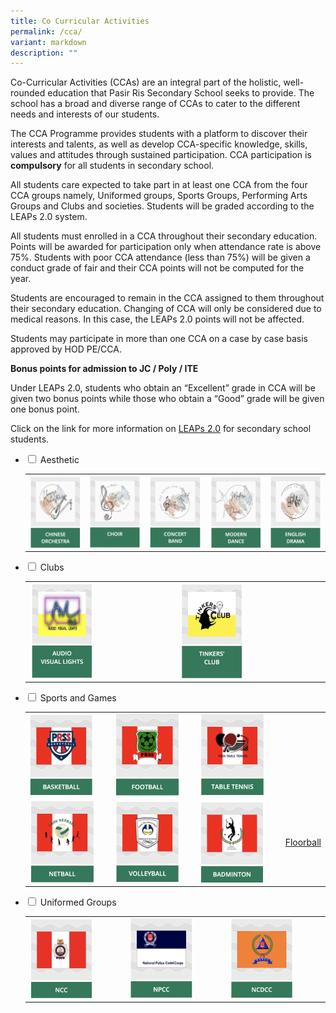 ```yaml
---
title: Co Curricular Activities
permalink: /cca/
variant: markdown
description: ""
---
```

Co-Curricular Activities (CCAs) are an integral part of the holistic, well-rounded education that Pasir Ris Secondary School seeks to provide. The school has a broad and diverse range of CCAs to cater to the different needs and interests of our students.

The CCA Programme provides students with a platform to discover their interests and talents, as well as develop CCA-specific knowledge, skills, values and attitudes through sustained participation. CCA participation is **compulsory** for all students in secondary school. 

All students care expected to take part in at least one CCA from the four CCA groups namely, Uniformed groups, Sports Groups, Performing Arts Groups and Clubs and societies. Students will be graded according to the LEAPs 2.0 system.

All students must enrolled in a CCA throughout their secondary education. Points will be awarded for participation only when attendance rate is above 75%. Students with poor CCA attendance (less than 75%) will be given a conduct grade of fair and their CCA points will not be computed for the year.
 
Students are encouraged to remain in the CCA assigned to them throughout their secondary education. Changing of CCA will only be considered due to medical reasons. In this case, the LEAPs 2.0 points will not be affected.

Students may participate in more than one CCA on a case by case basis approved by HOD PE/CCA.

**Bonus points for admission to JC / Poly / ITE**

Under LEAPs 2.0, students who obtain an “Excellent” grade in CCA will be given two bonus points while those who obtain a “Good” grade will be given one bonus point.

Click on the link for more information on&nbsp;[LEAPs 2.0](https://www.moe.gov.sg/education-in-sg/our-programmes/cca/leaps2-0) for secondary school students.

<ul class="jekyllcodex_accordion">
  
<li><input type="checkbox" id="accordion1">  
<label for="accordion1">Aesthetic</label><div>  
<p>
</p><p></p><table><tbody><tr><td>
<a href="/cca/Aesthetic/Chinese-Orchestra/"><img src="/images/ChineseOrchestra.png" style="width:100%;float:left"></a></td>
	<td><a href="/cca/Aesthetic/Choir/"><img src="/images/Choir.png" style="width:100%;float:left"></a></td>		 
<td><a href="/cca/Aesthetic/Concert-Band/"><img src="/images/ConcertBand.png" style="width:100%;float:left"></a></td>		 
<td><a href="/cca/Aesthetic/Modern-Dance/"><img src="/images/ModernDance.png" style="width:100%;float:left"></a></td>		 
<td><a href="/cca/Aesthetic/English-Drama/"><img src="/images/EnglishDrama.png" style="width:100%;float:left"></a></td>
</tr></tbody></table><p></p></div></li>  	

<li><input type="checkbox" id="accordion2">  
<label for="accordion2">Clubs</label><div>  
<p>
	</p><p></p><p>
	</p><table>
<tbody><tr><td>
	<a href="/cca/Club/Tinkers-Club/"><img src="/images/audio.png" style="width:45%;float:left"></a></td>
<td><a href="/cca/Club/Audio-Visual-Lights/"><img src="/images/tinkersclub.png" style="width:45%;float:left"></a></td>
</tr></tbody></table></div></li>
	
<li><input type="checkbox" id="accordion3">  
<label for="accordion3">Sports and Games</label><div>  
<p><table><tbody><tr>
<td><a href="/cca/Sports-and-Games/Basketball/"><img src="/images/basket.png" style="width:85%;float:left"></a></td>
<td><a href="/cca/Sports-and-Games/Football"><img src="/images/football.png" style="width:85%;float:left"></a></td>
<td><a href="/cca/Sports-and-Games/Table-Tennis/"><img src="/images/tabletennis.png" style="width:85%;float:left"></a></td></tr><tr>
<td><a href="/cca/Sports-and-Games/Netball/"><img src="/images/netball.png" style="width:85%;float:left"></a></td>
<td><a href="/cca/Sports-and-Games/Volleyball/"><img src="/images/volleyb.png" style="width:85%;float:left"></a></td>
<td><a href="/cca/Sports-and-Games/Badminton/"><img src="/images/badminton.png" style="width:85%;float:left"></a></td><td><a href="/cca/sports-groups/floorball/">Floorball</a></td>
</tr></tbody></table></p></div></li>
	
<li><input type="checkbox" id="accordion4">  
<label for="accordion4">Uniformed Groups</label><div>  
<p><table><tbody>
<tr><td><a alt="National Cadet Corps" href="/cca/Uniformed-Groups/National-Cadet-Corps/"><img src="/images/ncclogo.png" style="width:70%;float:left"></a></td>
<td><a alt="National Police Cadet Corps" href="/cca/Uniformed-Groups/National-Police-Cadet-Corps"><img src="/images/npcclogo.png" style="width:70%;float:left"></a></td>
<td><a alt="National Civil Defence Cadet Corps" href="/cca/Uniformed-Groups/National-Civil-Defence-Cadet-Corps/"><img src="/images/ncdcclogo.png" style="width:70%;float:left"></a></td>
</tr></tbody></table></p></div></li></ul>
